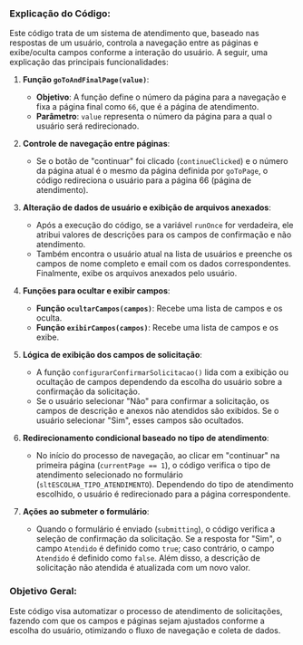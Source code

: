 ### **Explicação do Código:**

Este código trata de um sistema de atendimento que, baseado nas respostas de um usuário, controla a navegação entre as páginas e exibe/oculta campos conforme a interação do usuário. A seguir, uma explicação das principais funcionalidades:

1. **Função `goToAndFinalPage(value)`**:
   - **Objetivo**: A função define o número da página para a navegação e fixa a página final como `66`, que é a página de atendimento.
   - **Parâmetro**: `value` representa o número da página para a qual o usuário será redirecionado.

2. **Controle de navegação entre páginas**:
   - Se o botão de "continuar" foi clicado (`continueClicked`) e o número da página atual é o mesmo da página definida por `goToPage`, o código redireciona o usuário para a página 66 (página de atendimento).

3. **Alteração de dados de usuário e exibição de arquivos anexados**:
   - Após a execução do código, se a variável `runOnce` for verdadeira, ele atribui valores de descrições para os campos de confirmação e não atendimento.
   - Também encontra o usuário atual na lista de usuários e preenche os campos de nome completo e email com os dados correspondentes. Finalmente, exibe os arquivos anexados pelo usuário.

4. **Funções para ocultar e exibir campos**:
   - **Função `ocultarCampos(campos)`**: Recebe uma lista de campos e os oculta.
   - **Função `exibirCampos(campos)`**: Recebe uma lista de campos e os exibe.

5. **Lógica de exibição dos campos de solicitação**:
   - A função `configurarConfirmarSolicitacao()` lida com a exibição ou ocultação de campos dependendo da escolha do usuário sobre a confirmação da solicitação.
   - Se o usuário selecionar "Não" para confirmar a solicitação, os campos de descrição e anexos não atendidos são exibidos. Se o usuário selecionar "Sim", esses campos são ocultados.

6. **Redirecionamento condicional baseado no tipo de atendimento**:
   - No início do processo de navegação, ao clicar em "continuar" na primeira página (`currentPage == 1`), o código verifica o tipo de atendimento selecionado no formulário (`sltESCOLHA_TIPO_ATENDIMENTO`). Dependendo do tipo de atendimento escolhido, o usuário é redirecionado para a página correspondente.

7. **Ações ao submeter o formulário**:
   - Quando o formulário é enviado (`submitting`), o código verifica a seleção de confirmação da solicitação. Se a resposta for "Sim", o campo `Atendido` é definido como `true`; caso contrário, o campo `Atendido` é definido como `false`. Além disso, a descrição de solicitação não atendida é atualizada com um novo valor.

### **Objetivo Geral**:
Este código visa automatizar o processo de atendimento de solicitações, fazendo com que os campos e páginas sejam ajustados conforme a escolha do usuário, otimizando o fluxo de navegação e coleta de dados.

